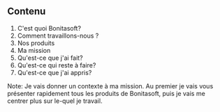 ## Contenu

1. C'est quoi Bonitasoft?
2. Comment travaillons-nous ?
3. Nos produits
4. Ma mission
5. Qu'est-ce que j'ai fait?
6. Qu'est-ce qui reste à faire?
7. Qu'est-ce que j'ai appris?

Note:
Je vais donner un contexte à ma mission. Au premier je vais vous présenter rapidement tous les produits de Bonitasoft, puis je vais me centrer plus sur le-quel je travail.
